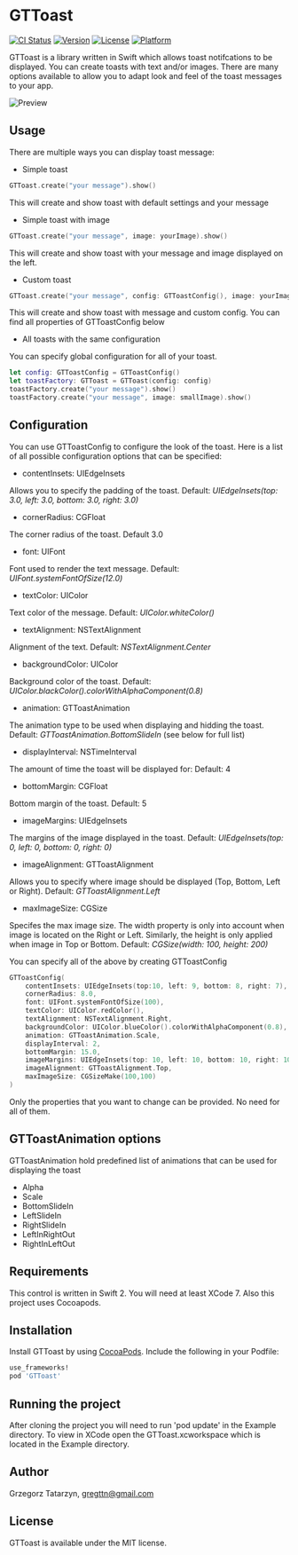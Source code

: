 # GTToast

[![CI Status](http://img.shields.io/travis/gregttn/GTToast.svg?style=flat)](https://travis-ci.org/gregttn/GTToast)
[![Version](https://img.shields.io/cocoapods/v/GTToast.svg?style=flat)](http://cocoapods.org/pods/GTToast)
[![License](https://img.shields.io/cocoapods/l/GTToast.svg?style=flat)](http://cocoapods.org/pods/GTToast)
[![Platform](https://img.shields.io/cocoapods/p/GTToast.svg?style=flat)](http://cocoapods.org/pods/GTToast)

GTToast is a library written in Swift which allows toast notifcations to be displayed. You can create toasts with text and/or images.
There are many options available to allow you to adapt look and feel of the toast messages to your app.

![Preview](https://raw.githubusercontent.com/gregttn/GTToast/master/sample.gif)

## Usage

There are multiple ways you can display toast message:

* Simple toast

```swift
GTToast.create("your message").show()
```
This will create and show toast with default settings and your message

* Simple toast with image

```swift
GTToast.create("your message", image: yourImage).show()
```

This will create and show toast with your message and image displayed on the left.

* Custom toast

```swift
GTToast.create("your message", config: GTToastConfig(), image: yourImage).show()
```

This will create and show toast with message and custom config. You can find all properties of GTToastConfig below

* All toasts with the same configuration

You can specify global configuration for all of your toast.

```swift
let config: GTToastConfig = GTToastConfig()
let toastFactory: GTToast = GTToast(config: config)
toastFactory.create("your message").show()
toastFactory.create("your message", image: smallImage).show()
```

## Configuration

You can use GTToastConfig to configure the look of the toast. Here is a list of all possible configuration options that can be specified:

* contentInsets: UIEdgeInsets

Allows you to specify the padding of the toast. Default: *UIEdgeInsets(top: 3.0, left: 3.0, bottom: 3.0, right: 3.0)*

* cornerRadius: CGFloat

The corner radius of the toast. Default 3.0

* font: UIFont

Font used to render the text message. Default: *UIFont.systemFontOfSize(12.0)*

* textColor: UIColor

Text color of the message. Default: *UIColor.whiteColor()*

* textAlignment: NSTextAlignment

Alignment of the text. Default: *NSTextAlignment.Center*

* backgroundColor: UIColor

Background color of the toast. Default: *UIColor.blackColor().colorWithAlphaComponent(0.8)*

* animation: GTToastAnimation

The animation type to be used when displaying and hidding the toast. Default: *GTToastAnimation.BottomSlideIn* (see below for full list)

* displayInterval: NSTimeInterval

The amount of time the toast will be displayed for: Default: 4

* bottomMargin: CGFloat

Bottom margin of the toast. Default: 5

* imageMargins: UIEdgeInsets

The margins of the image displayed in the toast. Default: *UIEdgeInsets(top: 0, left: 0, bottom: 0, right: 0)*


* imageAlignment: GTToastAlignment

Allows you to specify where image should be displayed (Top, Bottom, Left or Right). Default: *GTToastAlignment.Left*

* maxImageSize: CGSize

Specifes the max image size. The width property is only into account when image is located on the Right or Left. Similarly, the height is only applied when image in Top or Bottom. Default: *CGSize(width: 100, height: 200)*

You can specify all of the above by creating GTToastConfig

```swift
GTToastConfig(
    contentInsets: UIEdgeInsets(top:10, left: 9, bottom: 8, right: 7),
    cornerRadius: 8.0,
    font: UIFont.systemFontOfSize(100),
    textColor: UIColor.redColor(),
    textAlignment: NSTextAlignment.Right,
    backgroundColor: UIColor.blueColor().colorWithAlphaComponent(0.8),
    animation: GTToastAnimation.Scale,
    displayInterval: 2,
    bottomMargin: 15.0,
    imageMargins: UIEdgeInsets(top: 10, left: 10, bottom: 10, right: 10),
    imageAlignment: GTToastAlignment.Top,
    maxImageSize: CGSizeMake(100,100)
)
```

Only the properties that you want to change can be provided. No need for all of them.

## GTToastAnimation options

GTToastAnimation hold predefined list of animations that can be used for displaying the toast

* Alpha
* Scale
* BottomSlideIn
* LeftSlideIn
* RightSlideIn
* LeftInRightOut
* RightInLeftOut

## Requirements

This control is written in Swift 2. You will need at least XCode 7.
Also this project uses Cocoapods.

## Installation

Install GTToast by using [CocoaPods](http://cocoapods.org). Include the following in your Podfile:

```ruby
use_frameworks!
pod 'GTToast'
```

## Running the project

After cloning the project you will need to run 'pod update' in the Example directory.
To view in XCode open the GTToast.xcworkspace which is located in the Example directory.

## Author

Grzegorz Tatarzyn, gregttn@gmail.com

## License

GTToast is available under the MIT license.
